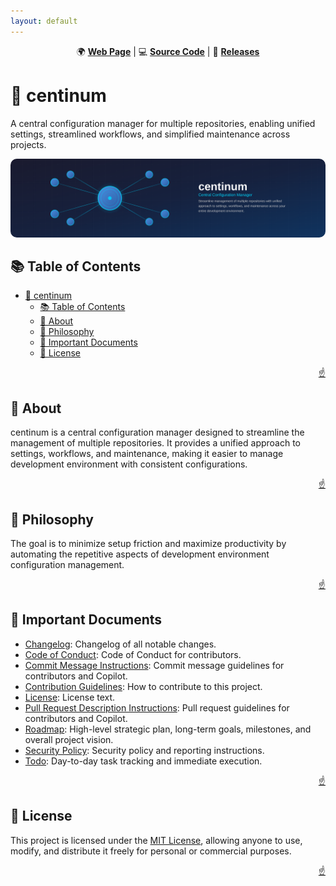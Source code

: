 ```yaml
---
layout: default
---
```


<!-- markdownlint-disable MD024 MD033 MD041 -->

<a id="top"></a>

<div align=center>

<p>
  🌍 <strong><a href="https://imfsiddiqui.github.io/{{ site.repository_name }}">Web Page</a></strong>
  |
  💻 <strong><a href="https://github.com/imfsiddiqui/{{ site.repository_name }}">Source Code</a></strong>
  |
  🚀 <strong><a href="https://github.com/imfsiddiqui/{{ site.repository_name }}/releases">Releases</a></strong>
</p>

</div>

# 🧠 centinum

A central configuration manager for multiple repositories, enabling unified settings, streamlined workflows, and simplified maintenance across projects.

<div align="center">
  <img
    src="./assets/images/centinum-banner-wide.svg"
    style="border-radius: 10px"
    alt="centinum project banner"
  />
</div>

## 📚 Table of Contents

- [🧠 centinum](#-centinum)
  - [📚 Table of Contents](#-table-of-contents)
  - [📌 About](#-about)
  - [🧘 Philosophy](#-philosophy)
  - [📄 Important Documents](#-important-documents)
  - [📜 License](#-license)

<p align="right"><a href="#top">☝️</a></p>

## 📌 About

centinum is a central configuration manager designed to streamline the management of multiple repositories. It provides a unified approach to settings, workflows, and maintenance, making it easier to manage development environment with consistent configurations.

<p align="right"><a href="#top">☝️</a></p>

## 🧘 Philosophy

The goal is to minimize setup friction and maximize productivity by automating the repetitive aspects of development environment configuration management.

<p align="right"><a href="#top">☝️</a></p>

## 📄 Important Documents

- [Changelog](https://github.com/imfsiddiqui/centinum/blob/main/docs/CHANGELOG.md): Changelog of all notable changes.
- [Code of Conduct](https://github.com/imfsiddiqui/centinum/blob/main/docs/CODE-OF-CONDUCT.md): Code of Conduct for contributors.
- [Commit Message Instructions](https://github.com/imfsiddiqui/centinum/blob/main/.github/copilot/commit-message-instructions.md): Commit message guidelines for contributors and Copilot.
- [Contribution Guidelines](https://github.com/imfsiddiqui/centinum/blob/main/docs/CONTRIBUTING.md): How to contribute to this project.
- [License](https://github.com/imfsiddiqui/centinum/blob/main/LICENSE.md): License text.
- [Pull Request Description Instructions](https://github.com/imfsiddiqui/centinum/blob/main/.github/copilot/pull-request-description-instructions.md): Pull request guidelines for contributors and Copilot.
- [Roadmap](https://github.com/imfsiddiqui/centinum/blob/main/docs/ROADMAP.md): High-level strategic plan, long-term goals, milestones, and overall project vision.
- [Security Policy](https://github.com/imfsiddiqui/centinum/blob/main/docs/SECURITY.md): Security policy and reporting instructions.
- [Todo](https://github.com/imfsiddiqui/centinum/blob/main/docs/TODO.md): Day-to-day task tracking and immediate execution.

<p align="right"><a href="#top">☝️</a></p>

## 📜 License

This project is licensed under the [MIT License](https://github.com/imfsiddiqui/centinum/blob/main/LICENSE.md), allowing anyone to use, modify, and distribute it freely for personal or commercial purposes.

<p align="right"><a href="#top">☝️</a></p>
